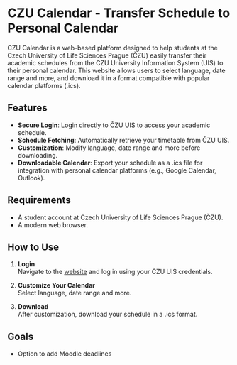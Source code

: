 # CZU Calendar - Transfer Schedule to Personal Calendar

CZU Calendar is a web-based platform designed to help students at the Czech University of Life Sciences Prague (ČZU) easily transfer their academic schedules from the CZU University Information System (UIS) to their personal calendar. This website allows users to select language, date range and more, and download it in a format compatible with popular calendar platforms (.ics).

## Features

- **Secure Login**: Login directly to ČZU UIS to access your academic schedule.
- **Schedule Fetching**: Automatically retrieve your timetable from ČZU UIS.
- **Customization**: Modify language, date range and more before downloading.
- **Downloadable Calendar**: Export your schedule as a .ics file for integration with personal calendar platforms (e.g., Google Calendar, Outlook).

## Requirements

- A student account at Czech University of Life Sciences Prague (ČZU).
- A modern web browser.

## How to Use

1. **Login**  
   Navigate to the [website](example.com) and log in using your ČZU UIS credentials.

2. **Customize Your Calendar**  
   Select language, date range and more.

3. **Download**  
   After customization, download your schedule in a .ics format.

## Goals

- Option to add Moodle deadlines
